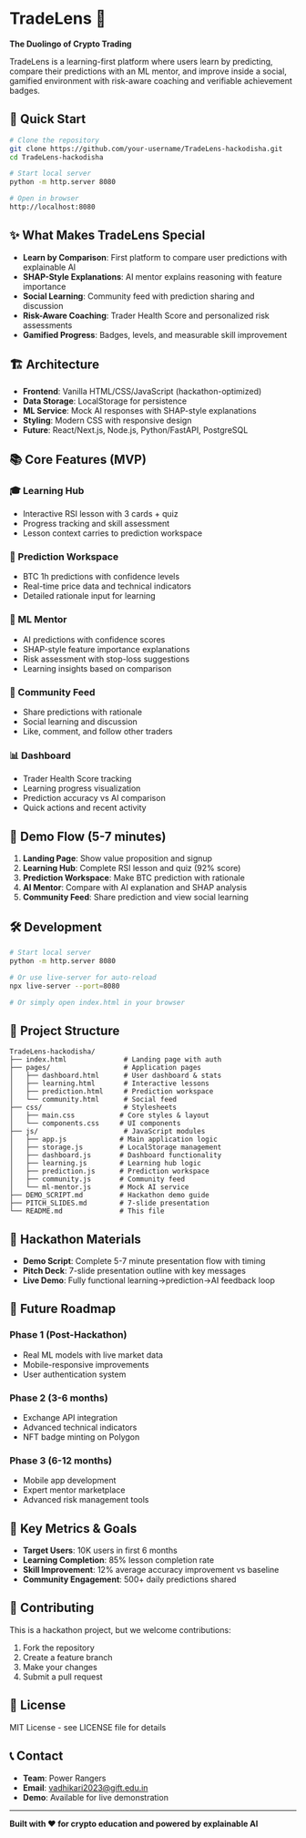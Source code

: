 # TradeLens 🎯

**The Duolingo of Crypto Trading**

TradeLens is a learning-first platform where users learn by predicting, compare their predictions with an ML mentor, and improve inside a social, gamified environment with risk-aware coaching and verifiable achievement badges.

## 🚀 Quick Start

```bash
# Clone the repository
git clone https://github.com/your-username/TradeLens-hackodisha.git
cd TradeLens-hackodisha

# Start local server
python -m http.server 8080

# Open in browser
http://localhost:8080
```

## ✨ What Makes TradeLens Special

- **Learn by Comparison**: First platform to compare user predictions with explainable AI
- **SHAP-Style Explanations**: AI mentor explains reasoning with feature importance
- **Social Learning**: Community feed with prediction sharing and discussion
- **Risk-Aware Coaching**: Trader Health Score and personalized risk assessments
- **Gamified Progress**: Badges, levels, and measurable skill improvement

## 🏗️ Architecture

- **Frontend**: Vanilla HTML/CSS/JavaScript (hackathon-optimized)
- **Data Storage**: LocalStorage for persistence
- **ML Service**: Mock AI responses with SHAP-style explanations
- **Styling**: Modern CSS with responsive design
- **Future**: React/Next.js, Node.js, Python/FastAPI, PostgreSQL

## 📚 Core Features (MVP)

### 🎓 Learning Hub
- Interactive RSI lesson with 3 cards + quiz
- Progress tracking and skill assessment
- Lesson context carries to prediction workspace

### 🎯 Prediction Workspace
- BTC 1h predictions with confidence levels
- Real-time price data and technical indicators
- Detailed rationale input for learning

### 🤖 ML Mentor
- AI predictions with confidence scores
- SHAP-style feature importance explanations
- Risk assessment with stop-loss suggestions
- Learning insights based on comparison

### 👥 Community Feed
- Share predictions with rationale
- Social learning and discussion
- Like, comment, and follow other traders

### 📊 Dashboard
- Trader Health Score tracking
- Learning progress visualization
- Prediction accuracy vs AI comparison
- Quick actions and recent activity

## 🎯 Demo Flow (5-7 minutes)

1. **Landing Page**: Show value proposition and signup
2. **Learning Hub**: Complete RSI lesson and quiz (92% score)
3. **Prediction Workspace**: Make BTC prediction with rationale
4. **AI Mentor**: Compare with AI explanation and SHAP analysis
5. **Community Feed**: Share prediction and view social learning

## 🛠️ Development

```bash
# Start local server
python -m http.server 8080

# Or use live-server for auto-reload
npx live-server --port=8080

# Or simply open index.html in your browser
```

## 📁 Project Structure

```
TradeLens-hackodisha/
├── index.html              # Landing page with auth
├── pages/                  # Application pages
│   ├── dashboard.html      # User dashboard & stats
│   ├── learning.html       # Interactive lessons
│   ├── prediction.html     # Prediction workspace
│   └── community.html      # Social feed
├── css/                    # Stylesheets
│   ├── main.css           # Core styles & layout
│   └── components.css     # UI components
├── js/                     # JavaScript modules
│   ├── app.js             # Main application logic
│   ├── storage.js         # LocalStorage management
│   ├── dashboard.js       # Dashboard functionality
│   ├── learning.js        # Learning hub logic
│   ├── prediction.js      # Prediction workspace
│   ├── community.js       # Community feed
│   └── ml-mentor.js       # Mock AI service
├── DEMO_SCRIPT.md         # Hackathon demo guide
├── PITCH_SLIDES.md        # 7-slide presentation
└── README.md              # This file
```

## 🎪 Hackathon Materials

- **Demo Script**: Complete 5-7 minute presentation flow with timing
- **Pitch Deck**: 7-slide presentation outline with key messages
- **Live Demo**: Fully functional learning→prediction→AI feedback loop

## 🚀 Future Roadmap

### Phase 1 (Post-Hackathon)
- Real ML models with live market data
- Mobile-responsive improvements
- User authentication system

### Phase 2 (3-6 months)
- Exchange API integration
- Advanced technical indicators
- NFT badge minting on Polygon

### Phase 3 (6-12 months)
- Mobile app development
- Expert mentor marketplace
- Advanced risk management tools

## 🎯 Key Metrics & Goals

- **Target Users**: 10K users in first 6 months
- **Learning Completion**: 85% lesson completion rate
- **Skill Improvement**: 12% average accuracy improvement vs baseline
- **Community Engagement**: 500+ daily predictions shared

## 🤝 Contributing

This is a hackathon project, but we welcome contributions:

1. Fork the repository
2. Create a feature branch
3. Make your changes
4. Submit a pull request

## 📄 License

MIT License - see LICENSE file for details

## 📞 Contact

- **Team**: Power Rangers
- **Email**: vadhikari2023@gift.edu.in
- **Demo**: Available for live demonstration

---

**Built with ❤️ for crypto education and powered by explainable AI**

